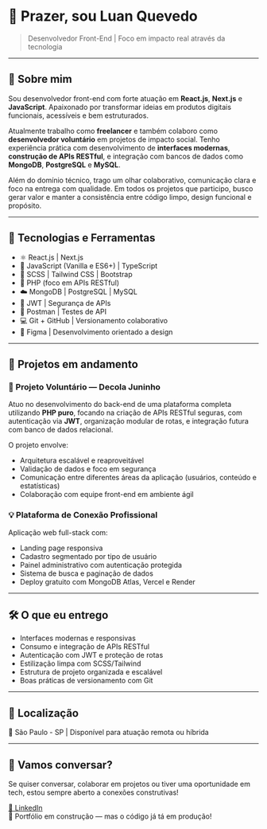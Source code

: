 # 👋 Prazer, sou Luan Quevedo

> Desenvolvedor Front-End | Foco em impacto real através da tecnologia

---

## 🧠 Sobre mim

Sou desenvolvedor front-end com forte atuação em **React.js**, **Next.js** e **JavaScript**. Apaixonado por transformar ideias em produtos digitais funcionais, acessíveis e bem estruturados.

Atualmente trabalho como **freelancer** e também colaboro como **desenvolvedor voluntário** em projetos de impacto social. Tenho experiência prática com desenvolvimento de **interfaces modernas**, **construção de APIs RESTful**, e integração com bancos de dados como **MongoDB**, **PostgreSQL** e **MySQL**.

Além do domínio técnico, trago um olhar colaborativo, comunicação clara e foco na entrega com qualidade. Em todos os projetos que participo, busco gerar valor e manter a consistência entre código limpo, design funcional e propósito.

---

## 🧰 Tecnologias e Ferramentas

- ⚛️ React.js | Next.js  
- 🎯 JavaScript (Vanilla e ES6+) | TypeScript
- 💅 SCSS | Tailwind CSS | Bootstrap  
- 🐘 PHP (foco em APIs RESTful)  
- ☁️ MongoDB | PostgreSQL | MySQL  
- 🔐 JWT | Segurança de APIs  
- 🧪 Postman | Testes de API  
- 💻 Git + GitHub | Versionamento colaborativo  
- 🎨 Figma | Desenvolvimento orientado a design  

---

## 💼 Projetos em andamento

### 🔧 Projeto Voluntário — Decola Juninho
Atuo no desenvolvimento do back-end de uma plataforma completa utilizando **PHP puro**, focando na criação de APIs RESTful seguras, com autenticação via **JWT**, organização modular de rotas, e integração futura com banco de dados relacional.

O projeto envolve:
- Arquitetura escalável e reaproveitável  
- Validação de dados e foco em segurança  
- Comunicação entre diferentes áreas da aplicação (usuários, conteúdo e estatísticas)  
- Colaboração com equipe front-end em ambiente ágil

### 💡 Plataforma de Conexão Profissional
Aplicação web full-stack com:
- Landing page responsiva  
- Cadastro segmentado por tipo de usuário  
- Painel administrativo com autenticação protegida  
- Sistema de busca e paginação de dados  
- Deploy gratuito com MongoDB Atlas, Vercel e Render  

---

## 🛠️ O que eu entrego

- Interfaces modernas e responsivas  
- Consumo e integração de APIs RESTful  
- Autenticação com JWT e proteção de rotas  
- Estilização limpa com SCSS/Tailwind  
- Estrutura de projeto organizada e escalável  
- Boas práticas de versionamento com Git  

---

## 📍 Localização

📌 São Paulo - SP | Disponível para atuação remota ou híbrida  

---

## 🤝 Vamos conversar?

Se quiser conversar, colaborar em projetos ou tiver uma oportunidade em tech, estou sempre aberto a conexões construtivas!  

[🔗 LinkedIn](https://www.linkedin.com/in/luan-quevedo/)  
🚧 Portfólio em construção — mas o código já tá em produção!
